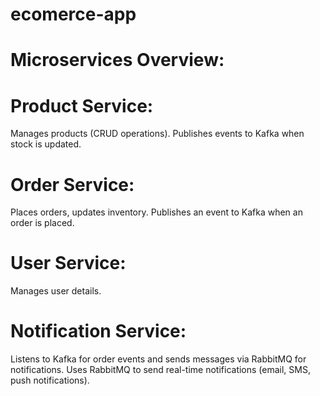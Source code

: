 # ecomerce-app
# Microservices Overview:
# Product Service:

Manages products (CRUD operations).
Publishes events to Kafka when stock is updated.
# Order Service:

Places orders, updates inventory.
Publishes an event to Kafka when an order is placed.
# User Service:

Manages user details.
# Notification Service:

Listens to Kafka for order events and sends messages via RabbitMQ for notifications.
Uses RabbitMQ to send real-time notifications (email, SMS, push notifications).
